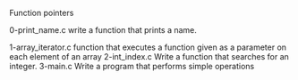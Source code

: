 Function pointers


0-print_name.c
write a function that prints a name.

1-array_iterator.c
function that executes a function given as a parameter on each element of an array
2-int_index.c
Write a function that searches for an integer.
3-main.c
Write a program that performs simple operations

